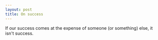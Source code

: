 ```yaml
---
layout: post
title: On success
---
```


If our success comes at the expense of someone (or something) else, it isn't success.
